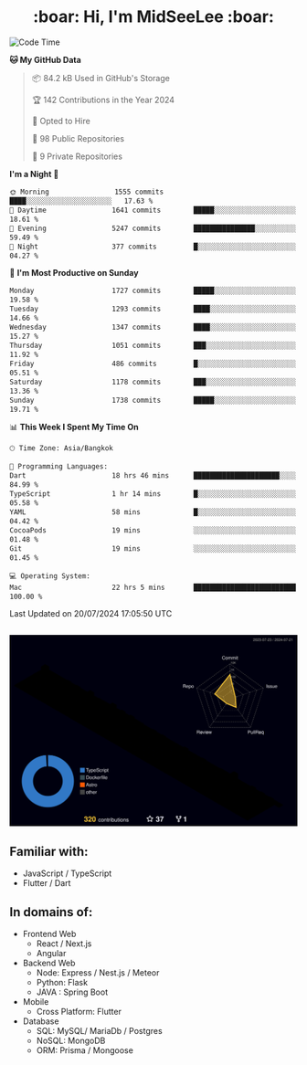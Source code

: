 <h1 align="center"> :boar: Hi, I'm MidSeeLee :boar:</h1>
 
<!--START_SECTION:waka-->
![Code Time](http://img.shields.io/badge/Code%20Time-1%2C832%20hrs%2038%20mins-blue)

**🐱 My GitHub Data** 

> 📦 84.2 kB Used in GitHub's Storage 
 > 
> 🏆 142 Contributions in the Year 2024
 > 
> 💼 Opted to Hire
 > 
> 📜 98 Public Repositories 
 > 
> 🔑 9 Private Repositories 
 > 
**I'm a Night 🦉** 

```text
🌞 Morning                1555 commits        ████░░░░░░░░░░░░░░░░░░░░░   17.63 % 
🌆 Daytime                1641 commits        █████░░░░░░░░░░░░░░░░░░░░   18.61 % 
🌃 Evening                5247 commits        ███████████████░░░░░░░░░░   59.49 % 
🌙 Night                  377 commits         █░░░░░░░░░░░░░░░░░░░░░░░░   04.27 % 
```
📅 **I'm Most Productive on Sunday** 

```text
Monday                   1727 commits        █████░░░░░░░░░░░░░░░░░░░░   19.58 % 
Tuesday                  1293 commits        ████░░░░░░░░░░░░░░░░░░░░░   14.66 % 
Wednesday                1347 commits        ████░░░░░░░░░░░░░░░░░░░░░   15.27 % 
Thursday                 1051 commits        ███░░░░░░░░░░░░░░░░░░░░░░   11.92 % 
Friday                   486 commits         █░░░░░░░░░░░░░░░░░░░░░░░░   05.51 % 
Saturday                 1178 commits        ███░░░░░░░░░░░░░░░░░░░░░░   13.36 % 
Sunday                   1738 commits        █████░░░░░░░░░░░░░░░░░░░░   19.71 % 
```


📊 **This Week I Spent My Time On** 

```text
🕑︎ Time Zone: Asia/Bangkok

💬 Programming Languages: 
Dart                     18 hrs 46 mins      █████████████████████░░░░   84.99 % 
TypeScript               1 hr 14 mins        █░░░░░░░░░░░░░░░░░░░░░░░░   05.58 % 
YAML                     58 mins             █░░░░░░░░░░░░░░░░░░░░░░░░   04.42 % 
CocoaPods                19 mins             ░░░░░░░░░░░░░░░░░░░░░░░░░   01.48 % 
Git                      19 mins             ░░░░░░░░░░░░░░░░░░░░░░░░░   01.45 % 

💻 Operating System: 
Mac                      22 hrs 5 mins       █████████████████████████   100.00 % 
```


 Last Updated on 20/07/2024 17:05:50 UTC
<!--END_SECTION:waka-->

##

![](./profile-3d-contrib/profile-night-rainbow.svg)

## Familiar with:
- JavaScript / TypeScript
- Flutter / Dart

## In domains of:
- Frontend Web
  - React / Next.js
  - Angular
- Backend Web
  - Node: Express / Nest.js / Meteor
  - Python: Flask
  - JAVA : Spring Boot
- Mobile
  - Cross Platform: Flutter
- Database
  - SQL: MySQL/ MariaDb / Postgres
  - NoSQL: MongoDB
  - ORM: Prisma / Mongoose
